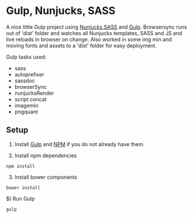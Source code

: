 # Gulp, Nunjucks, SASS

A nice little Gulp project using [Nunjucks](http://mozilla.github.io/nunjucks/),[SASS](http://sass-lang.com/) and [Gulp](http://gulpjs.com/). Browsersync runs out of 'dist' folder and watches all Nunjucks templates, SASS and JS and live reloads in browser on change. Also worked in some img min and moving fonts and assets to a 'dist' folder for easy deployment.


Gulp tasks used:

- sass
- autoprefixer
- sassdoc
- browserSync
- nunjucksRender
- script concat
- imagemin
- pngquant


## Setup

1) Install [Gulp](http://gulpjs.com/) and [NPM](http://nodejs.org) if you do not already have them.

2) Install npm dependencies
```
npm install
```

3) Install bower components
```
bower install
```

$) Run Gulp
```
gulp
```


